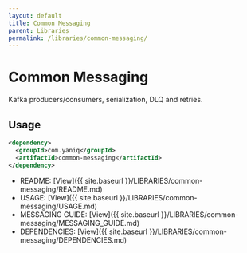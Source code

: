 ```yaml
---
layout: default
title: Common Messaging
parent: Libraries
permalink: /libraries/common-messaging/
---
```


# Common Messaging

Kafka producers/consumers, serialization, DLQ and retries.

## Usage

```xml
<dependency>
  <groupId>com.yaniq</groupId>
  <artifactId>common-messaging</artifactId>
</dependency>
```

- README: [View]({{ site.baseurl }}/LIBRARIES/common-messaging/README.md)
- USAGE: [View]({{ site.baseurl }}/LIBRARIES/common-messaging/USAGE.md)
- MESSAGING GUIDE: [View]({{ site.baseurl }}/LIBRARIES/common-messaging/MESSAGING_GUIDE.md)
- DEPENDENCIES: [View]({{ site.baseurl }}/LIBRARIES/common-messaging/DEPENDENCIES.md)

